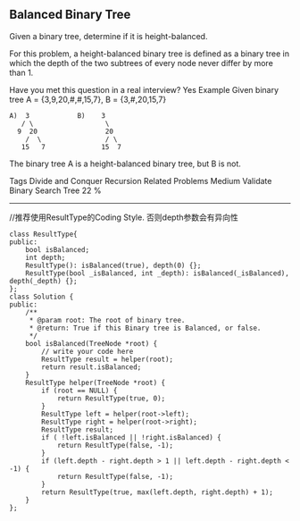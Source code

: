 ## Balanced Binary Tree  ##

Given a binary tree, determine if it is height-balanced.

For this problem, a height-balanced binary tree is defined as a binary tree in which the depth of the two subtrees of every node never differ by more than 1.

Have you met this question in a real interview? Yes
Example
Given binary tree A = {3,9,20,#,#,15,7}, B = {3,#,20,15,7}

	A)  3            B)    3 
	   / \                  \
	  9  20                 20
	    /  \                / \
	   15   7              15  7
The binary tree A is a height-balanced binary tree, but B is not.

Tags 
Divide and Conquer Recursion
Related Problems 
Medium Validate Binary Search Tree 22 %

----------
//推荐使用ResultType的Coding Style. 否则depth参数会有异向性

	class ResultType{
	public:
	    bool isBalanced;
	    int depth;
	    ResultType(): isBalanced(true), depth(0) {};
	    ResultType(bool _isBalanced, int _depth): isBalanced(_isBalanced), depth(_depth) {};
	};
	class Solution {
	public:
	    /**
	     * @param root: The root of binary tree.
	     * @return: True if this Binary tree is Balanced, or false.
	     */
	    bool isBalanced(TreeNode *root) {
	        // write your code here
	        ResultType result = helper(root);
	        return result.isBalanced;
	    }
	    ResultType helper(TreeNode *root) {
	        if (root == NULL) {
	            return ResultType(true, 0);
	        }
	        ResultType left = helper(root->left);
	        ResultType right = helper(root->right);
	        ResultType result;
	        if ( !left.isBalanced || !right.isBalanced) {
	            return ResultType(false, -1);
	        }
	        if (left.depth - right.depth > 1 || left.depth - right.depth < -1) {
	            return ResultType(false, -1);
	        }
	        return ResultType(true, max(left.depth, right.depth) + 1);
	    }
	};